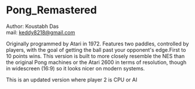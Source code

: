 # Pong_Remastered

Author: Koustabh Das   
mail: keddy8218@gmail.com

Originally programmed by Atari in 1972. Features two paddles, controlled by players, with the goal of getting the ball past your opponent's edge.First to 10 points wins.  This version is built to more closely resemble the NES than the original Pong machines or the Atari
2600 in terms of resolution, though in widescreen (16:9) so it looks nicer on modern systems. 

This is an updated version where player 2 is CPU or AI
